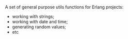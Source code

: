 A set of general purpose utils functions for Erlang projects:
 -  working with strings;
 -  working with date and time;
 -  generating random values;
 -  etc
